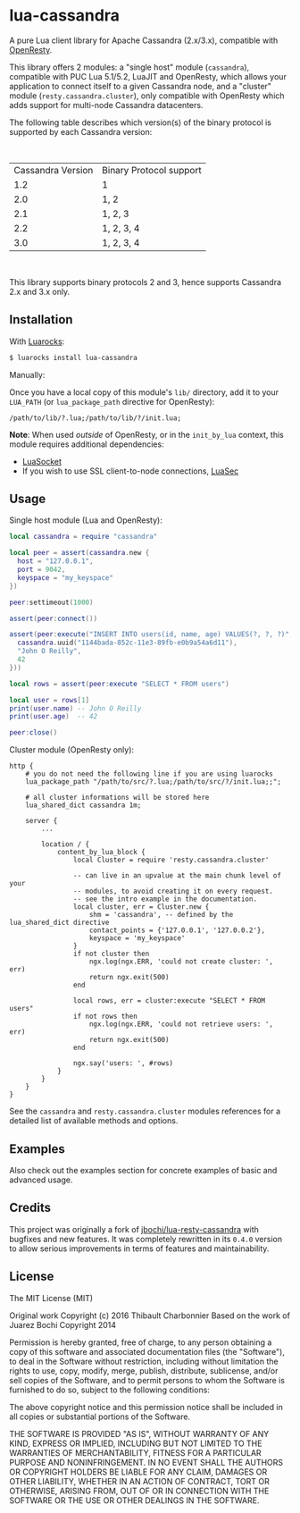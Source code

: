 # lua-cassandra

A pure Lua client library for Apache Cassandra (2.x/3.x), compatible with
[OpenResty][OpenResty].

This library offers 2 modules: a "single host" module (`cassandra`), compatible
with PUC Lua 5.1/5.2, LuaJIT and OpenResty, which allows your application to
connect itself to a given Cassandra node, and a "cluster" module
(`resty.cassandra.cluster`), only compatible with OpenResty which adds support
for multi-node Cassandra datacenters.

The following table describes which version(s) of the binary protocol is
supported by each Cassandra version:

<br />
<table class="module_list">
  <tr><td>Cassandra Version</td><td>Binary Protocol support</td></tr>
  <tr><td>1.2</td><td>1</td></tr>
  <tr><td>2.0</td><td>1, 2</td></tr>
  <tr><td>2.1</td><td>1, 2, 3</td></tr>
  <tr><td>2.2</td><td>1, 2, 3, 4</td></tr>
  <tr><td>3.0</td><td>1, 2, 3, 4</td></tr>
</table>
<br />

This library supports binary protocols 2 and 3, hence supports Cassandra 2.x
and 3.x only.

## Installation

With [Luarocks][Luarocks]:

```bash
$ luarocks install lua-cassandra
```

Manually:

Once you have a local copy of this module's `lib/` directory, add it to your
`LUA_PATH` (or `lua_package_path` directive for OpenResty):

```
/path/to/lib/?.lua;/path/to/lib/?/init.lua;
```

**Note**: When used *outside* of OpenResty, or in the `init_by_lua` context,
this module requires additional dependencies:

- [LuaSocket](http://w3.impa.br/~diego/software/luasocket/)
- If you wish to use SSL client-to-node connections,
  [LuaSec](https://github.com/brunoos/luasec)

## Usage

Single host module (Lua and OpenResty):

```lua
local cassandra = require "cassandra"

local peer = assert(cassandra.new {
  host = "127.0.0.1",
  port = 9042,
  keyspace = "my_keyspace"
})

peer:settimeout(1000)

assert(peer:connect())

assert(peer:execute("INSERT INTO users(id, name, age) VALUES(?, ?, ?)", {
  cassandra.uuid("1144bada-852c-11e3-89fb-e0b9a54a6d11"),
  "John O Reilly",
  42
}))

local rows = assert(peer:execute "SELECT * FROM users")

local user = rows[1]
print(user.name) -- John O Reilly
print(user.age)  -- 42

peer:close()
```

Cluster module (OpenResty only):

```
http {
    # you do not need the following line if you are using luarocks
    lua_package_path "/path/to/src/?.lua;/path/to/src/?/init.lua;;";

    # all cluster informations will be stored here
    lua_shared_dict cassandra 1m;

    server {
        ...

        location / {
            content_by_lua_block {
                local Cluster = require 'resty.cassandra.cluster'

                -- can live in an upvalue at the main chunk level of your
                -- modules, to avoid creating it on every request.
                -- see the intro example in the documentation.
                local cluster, err = Cluster.new {
                    shm = 'cassandra', -- defined by the lua_shared_dict directive
                    contact_points = {'127.0.0.1', '127.0.0.2'},
                    keyspace = 'my_keyspace'
                }
                if not cluster then
                    ngx.log(ngx.ERR, 'could not create cluster: ', err)
                    return ngx.exit(500)
                end

                local rows, err = cluster:execute "SELECT * FROM users"
                if not rows then
                    ngx.log(ngx.ERR, 'could not retrieve users: ', err)
                    return ngx.exit(500)
                end

                ngx.say('users: ', #rows)
            }
        }
    }
}
```

See the `cassandra` and `resty.cassandra.cluster` modules references for a
detailed list of available methods and options.

## Examples

Also check out the examples section for concrete examples of basic and advanced
usage.

## Credits

This project was originally a fork of
[jbochi/lua-resty-cassandra][lua-resty-cassandra] with bugfixes and new
features. It was completely rewritten in its `0.4.0` version to allow serious
improvements in terms of features and maintainability.

## License

The MIT License (MIT)

Original work Copyright (c) 2016 Thibault Charbonnier
Based on the work of Juarez Bochi Copyright 2014

Permission is hereby granted, free of charge, to any person obtaining a copy
of this software and associated documentation files (the "Software"), to deal
in the Software without restriction, including without limitation the rights
to use, copy, modify, merge, publish, distribute, sublicense, and/or sell
copies of the Software, and to permit persons to whom the Software is
furnished to do so, subject to the following conditions:

The above copyright notice and this permission notice shall be included in
all copies or substantial portions of the Software.

THE SOFTWARE IS PROVIDED "AS IS", WITHOUT WARRANTY OF ANY KIND, EXPRESS OR
IMPLIED, INCLUDING BUT NOT LIMITED TO THE WARRANTIES OF MERCHANTABILITY,
FITNESS FOR A PARTICULAR PURPOSE AND NONINFRINGEMENT. IN NO EVENT SHALL THE
AUTHORS OR COPYRIGHT HOLDERS BE LIABLE FOR ANY CLAIM, DAMAGES OR OTHER
LIABILITY, WHETHER IN AN ACTION OF CONTRACT, TORT OR OTHERWISE, ARISING FROM,
OUT OF OR IN CONNECTION WITH THE SOFTWARE OR THE USE OR OTHER DEALINGS IN
THE SOFTWARE.

[OpenResty]: https://openresty.org
[Luarocks]: https://luarocks.org
[lua-resty-cassandra]: https://github.com/jbochi/lua-resty-cassandra

